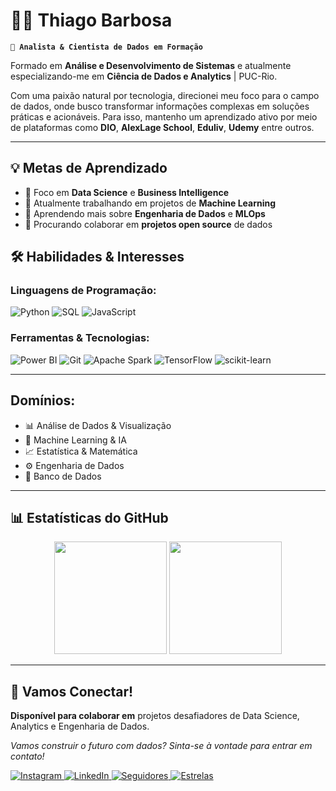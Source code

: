 # 👨‍💻 Thiago Barbosa

**`🚀 Analista & Cientista de Dados em Formação`**

Formado em **Análise e Desenvolvimento de Sistemas** e atualmente especializando-me em **Ciência de Dados e Analytics** | PUC-Rio.

Com uma paixão natural por tecnologia, direcionei meu foco para o campo de dados, onde busco transformar informações complexas em soluções práticas e acionáveis. Para isso, mantenho um aprendizado ativo por meio de plataformas como **DIO**, **AlexLage School**, **Eduliv**, **Udemy** entre outros.

---

## 💡 Metas de Aprendizado

- 🎯 Foco em **Data Science** e **Business Intelligence**
- 🔭 Atualmente trabalhando em projetos de **Machine Learning**
- 🌱 Aprendendo mais sobre **Engenharia de Dados** e **MLOps**
- 👯 Procurando colaborar em **projetos open source** de dados

## 🛠️ Habilidades & Interesses

### **Linguagens de Programação:**

![Python](https://img.shields.io/badge/Python-3776AB?style=for-the-badge&logo=python&logoColor=white)
![SQL](https://img.shields.io/badge/SQL-4479A1?style=for-the-badge&logo=postgresql&logoColor=white)
![JavaScript](https://img.shields.io/badge/JavaScript-F7DF1E?style=for-the-badge&logo=javascript&logoColor=black)

### **Ferramentas & Tecnologias:**

![Power BI](https://img.shields.io/badge/Power_BI-F2C811?style=for-the-badge&logo=powerbi&logoColor=black)
![Git](https://img.shields.io/badge/Git-F05032?style=for-the-badge&logo=git&logoColor=white)
![Apache Spark](https://img.shields.io/badge/Apache_Spark-E25A1C?style=for-the-badge&logo=apachespark&logoColor=white)
![TensorFlow](https://img.shields.io/badge/TensorFlow-FF6F00?style=for-the-badge&logo=tensorflow&logoColor=white)
![scikit-learn](https://img.shields.io/badge/scikit_learn-F7931E?style=for-the-badge&logo=scikit-learn&logoColor=white)

---

## **Domínios:**

- 📊 Análise de Dados & Visualização
- 🤖 Machine Learning & IA
- 📈 Estatística & Matemática
- ⚙️ Engenharia de Dados
- 🎲 Banco de Dados

---

## 📊 Estatísticas do GitHub

<p align="center">
  <img
    height="180em"
    src="https://github-readme-stats.vercel.app/api?username=thiagomacielbarbosa&show_icons=true&theme=tokyonight&include_all_commits=true&locale=pt-br"
  />
  <img
    height="180em"
    src="https://github-readme-stats.vercel.app/api/top-langs/?username=thiagomacielbarbosa&theme=tokyonight&layout=compact&langs_count=8&locale=pt-br"
  />
</p>

---

## 🤝 Vamos Conectar!

**Disponível para colaborar em** projetos desafiadores de Data Science, Analytics e Engenharia de Dados.

*Vamos construir o futuro com dados? Sinta-se à vontade para entrar em contato!*

<p align="left">
  <a href="https://www.instagram.com/barbosamthiago/">
    <img alt="Instagram" src="https://img.shields.io/badge/Instagram-E4405F?style=for-the-badge&logo=instagram&logoColor=white"/>
  </a>
  <a href="https://linkedin.com/in/thiagomacielbarbosa">
    <img alt="LinkedIn" src="https://img.shields.io/badge/LinkedIn-0A66C2?style=for-the-badge&logo=linkedin&logoColor=white"/>
  </a>
  <a href="https://github.com/thiagomacielbarbosa?tab=followers">
    <img alt="Seguidores" src="https://img.shields.io/github/followers/thiagomacielbarbosa?style=for-the-badge&logo=github&label=Seguidores&color=FFD700"/>
  </a>
  <a href="https://github.com/thiagomacielbarbosa?tab=repositories&sort=stargazers">
    <img alt="Estrelas" src="https://img.shields.io/github/stars/thiagomacielbarbosa?style=for-the-badge&logo=github&label=Estrelas&color=238636"/>
  </a>
</p>
